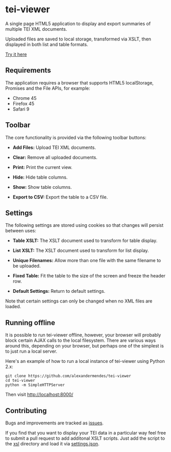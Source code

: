 # tei-viewer

A single page HTML5 application to display and export summaries of multiple
TEI XML documents.

Uploaded files are saved to local storage, transformed via XSLT, then displayed
in both list and table formats.

[Try it here](http://alexandermendes.github.io/tei-viewer/)


## Requirements

The application requires a browser that supports HTML5 localStorage, Promises
and the File APIs, for example:

- Chrome 45
- Firefox 45
- Safari 9


## Toolbar

The core functionality is provided via the following toolbar buttons:

- **Add Files:** Upload TEI XML documents.

- **Clear:** Remove all uploaded documents.

- **Print:** Print the current view.

- **Hide:** Hide table columns.

- **Show:** Show table columns.

- **Export to CSV:** Export the table to a CSV file.


## Settings

The following settings are stored using cookies so that changes will persist
between uses:

- **Table XSLT:** The XSLT document used to transform for table display.

- **List XSLT:** The XSLT document used to transform for list display.

- **Unique Filenames:** Allow more than one file with the same filename to be
uploaded.

- **Fixed Table:** Fit the table to the size of the screen and freeze the header
row.

- **Default Settings:** Return to default settings.

Note that certain settings can only be changed when no XML files are loaded.


## Running offline

It is possible to run tei-viewer offline, however, your browser will probably
block certain AJAX calls to the local filesystem. There are various ways around
this, depending on your browser, but perhaps one of the simplest is to just run
a local server.

Here's an example of how to run a local instance of tei-viewer using Python 2.x:

```
git clone https://github.com/alexandermendes/tei-viewer
cd tei-viewer
python -m SimpleHTTPServer
```

Then visit [http://localhost:8000/](http://localhost:8000/)


## Contributing

Bugs and improvements are tracked as [issues](https://github.com/alexandermendes/tei-viewer/issues).

If you find that you want to display your TEI data in a particular way feel free to submit
a pull request to add additonal XSLT scripts. Just add the script to the
[xsl](https://github.com/alexandermendes/tei-viewer/tree/master/assets/xsl) directory
and load it via [settings.json](settings.json).